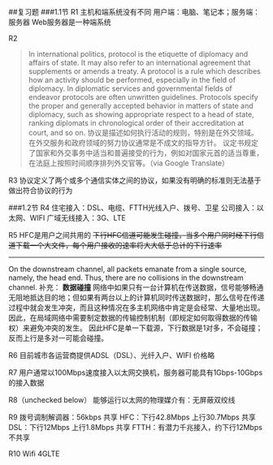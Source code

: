 ##复习题
###1.1节
R1
主机和端系统没有不同
用户端：电脑、笔记本；服务端：服务器
Web服务器是一种端系统

R2
>In international politics, protocol is the etiquette of diplomacy and affairs of state. It may also refer to an international agreement that supplements or amends a treaty.
>A protocol is a rule which describes how an activity should be performed, especially in the field of diplomacy. In diplomatic services and governmental fields of endeavor protocols are often unwritten guidelines. Protocols specify the proper and generally accepted behavior in matters of state and diplomacy, such as showing appropriate respect to a head of state, ranking diplomats in chronological order of their accreditation at court, and so on. 
>协议是描述如何执行活动的规则，特别是在外交领域。 在外交服务和政府领域的努力协议通常是不成文的指导方针。 议定书规定了国家和外交事务中适当和普遍接受的行为，例如对国家元首的适当尊重，在法庭上按照时间顺序排列外交官等。（via Google Translate）

R3
协议定义了两个或多个通信实体之间的协议，如果没有明确的标准则无法基于做出符合协议的行为

###1.2节
R4
住宅接入：DSL、电缆、FTTH光线入户、拨号、卫星
公司接入：以太网、WIFI
广域无线接入：3G、LTE

R5
HFC是用户之间共用的
~~下行HFC信道可能发生碰撞，当多个用户同时经下行信道下载一个大文件，每个用户接收的速率将大大低于总计的下行速率~~
- - - - -
On the downstream channel, all packets emanate from a single source, namely, the head end. Thus, there are no collisions in the downstream channel.
补充： **数据碰撞** 网络中如果只有一台计算机在传送数据，信号能够畅通无阻地抵达目的地；但如果有两台以上的计算机同时传送数据时，那么信号在传递过程中就会发生冲突，而且这种情况在多主机网络中肯定是会经常、大量地出现。因此，在局域网络中需要制定数据的传输控制机制（即规定如何取得数据的传输权）来避免冲突的发生。
因此HFC是单一下载源，下行数据是1对多，不会碰撞；反而上行是多对一可能会碰撞。

R6
目前城市各运营商提供ADSL（DSL）、光纤入户、WIFI
价格略

R7
用户通常以100Mbps速度接入以太网交换机，服务器可能具有1Gbps-10Gbps的接入数据

R8（unchecked below）
能够运行以太网的物理媒介有：无屏蔽双绞线

R9
拨号调制解调器：56kbps 共享
HFC：下行42.8Mbps 上行30.7Mbps 共享 
DSL：下行12Mbps 上行1.8Mbps 共享
FTTH：有潜力千兆接入，约下行12Mbps 不共享

R10
Wifi 4GLTE
